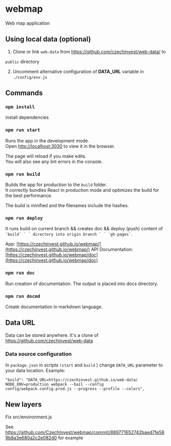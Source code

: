 # webmap
Web map application

## Using local data (optional)

1. Clone or link `web-data` from https://github.com/czechinvest/web-data/ to

`public` directory

2. Uncomment alternative configuration of **DATA_URL** variable in `./config/env.js` 

## Commands

### `npm install` 

install dependencies

### `npm run start` 

Runs the app in the development mode.<br>
Open [http://localhost:3030](http://localhost:3030) to view it in the browser.

The page will reload if you make edits.<br>
You will also see any lint errors in the console.

### `npm run build` 

Builds the app for production to the `build` folder.<br>
It correctly bundles React in production mode and optimizes the build for the best performance.

The build is minified and the filenames include the hashes.<br>

### `npm run deploy` 

It runs build on current branch && creates doc && deploy (push) content of `` `build` ` ` directory into origin branch ` ` `gh-pages` ``.

App: [https://czechinvest.github.io/webmap/](https://czechinvest.github.io/webmap/)
API Documentation: [https://czechinvest.github.io/webmap/doc](https://czechinvest.github.io/webmap/doc)

### `npm run doc` 

Run creation of documentation.
The output is placed into docs directory.<br>

### `npm run docmd` 

Create documentation in markdown language.<br>

## Data URL

Data can be stored anywhere. It's a clone of
https://github.com/czechinvest/web-data

### Data source configuration

In `package.json` in scripts `(start` and `build` ) change `DATA_URL` parameter to your data location.
Example: 

``` 
"build": "DATA_URL=https://czechinvest.github.io/web-data/ NODE_ENV=production webpack --bail --config config/webpack.config.prod.js --progress --profile --colors",
```

## New layers

Fix src/environment.js

See
https://github.com/CzechInvest/webmap/commit/889771652742baed7fe589b8a3e680a2c2e082d0
for example
